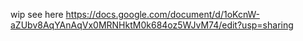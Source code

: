 wip see here https://docs.google.com/document/d/1oKcnW-aZUbv8AqYAnAqVx0MRNHktM0k684oz5WJvM74/edit?usp=sharing
